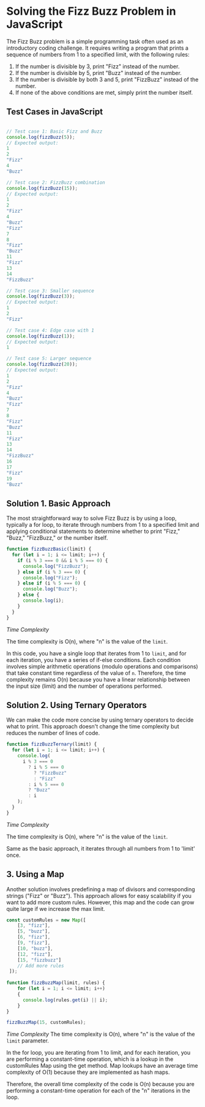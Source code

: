 # Solving the Fizz Buzz Problem in JavaScript

The Fizz Buzz problem is a simple programming task often used as an introductory coding challenge. It requires writing a program that prints a sequence of numbers from 1 to a specified limit, with the following rules:

1. If the number is divisible by 3, print "Fizz" instead of the number.
2. If the number is divisible by 5, print "Buzz" instead of the number.
3. If the number is divisible by both 3 and 5, print "FizzBuzz" instead of the number.
3. If none of the above conditions are met, simply print the number itself.

## Test Cases in JavaScript

```javascript

// Test case 1: Basic Fizz and Buzz
console.log(fizzBuzz(5));
// Expected output:
1
2
"Fizz"
4
"Buzz"

// Test case 2: FizzBuzz combination
console.log(fizzBuzz(15));
// Expected output: 
1
2
"Fizz"
4
"Buzz"
"Fizz"
7
8
"Fizz"
"Buzz"
11
"Fizz"
13
14
"FizzBuzz"

// Test case 3: Smaller sequence
console.log(fizzBuzz(3));
// Expected output: 
1
2
"Fizz"

// Test case 4: Edge case with 1
console.log(fizzBuzz(1));
// Expected output:
1

// Test case 5: Larger sequence
console.log(fizzBuzz(20));
// Expected output: 
1
2
"Fizz"
4
"Buzz"
"Fizz"
7
8
"Fizz"
"Buzz"
11
"Fizz"
13
14
"FizzBuzz"
16
17
"Fizz"
19
"Buzz"
```

## Solution 1. Basic Approach

The most straightforward way to solve Fizz Buzz is by using a loop, typically a for loop, to iterate through numbers from 1 to a specified limit and applying conditional statements to determine whether to print "Fizz," "Buzz," "FizzBuzz," or the number itself.

```javascript
function fizzBuzzBasic(limit) {
  for (let i = 1; i <= limit; i++) {
    if (i % 3 === 0 && i % 5 === 0) {
      console.log("FizzBuzz");
    } else if (i % 3 === 0) {
      console.log("Fizz");
    } else if (i % 5 === 0) {
      console.log("Buzz");
    } else {
      console.log(i);
    }
  }
}
```

*Time Complexity*

The time complexity is O(n), where "n" is the value of the `limit`.

In this code, you have a single loop that iterates from 1 to `limit`, and for each iteration, you have a series of if-else conditions. Each condition involves simple arithmetic operations (modulo operations and comparisons) that take constant time regardless of the value of `n`. Therefore, the time complexity remains O(n) because you have a linear relationship between the input size (limit) and the number of operations performed.

## Solution 2. Using Ternary Operators

We can make the code more concise by using ternary operators to decide what to print. This approach doesn't change the time complexity but reduces the number of lines of code.

```javascript
function fizzBuzzTernary(limit) {
  for (let i = 1; i <= limit; i++) {
    console.log(
      i % 3 === 0
        ? i % 5 === 0
          ? "FizzBuzz"
          : "Fizz"
        : i % 5 === 0
        ? "Buzz"
        : i
    );
  }
}
```

*Time Complexity*

The time complexity is O(n), where "n" is the value of the `limit`.

Same as the basic approach, it iterates through all numbers from 1 to 'limit' once.

## 3. Using a Map

Another solution involves predefining a map of divisors and corresponding strings ("Fizz" or "Buzz"). This approach allows for easy scalability if you want to add more custom rules. However, this map and the code can grow quite large if we increase the max limit.

```javascript
const customRules = new Map([
    [3, "fizz"],
    [5, "buzz"],
    [6, "fizz"],
    [9, "fizz"],
    [10, "buzz"],  
    [12, "fizz"],
    [15, "fizzbuzz"]
    // Add more rules
 ]);
     
function fizzBuzzMap(limit, rules) {
    for (let i = 1; i <= limit; i++)
    {
      console.log(rules.get(i) || i);
    }
}

fizzBuzzMap(15, customRules);
```

*Time Complexity*
The time complexity is O(n), where "n" is the value of the `limit` parameter.

In the for loop, you are iterating from 1 to limit, and for each iteration, you are performing a constant-time operation, which is a lookup in the customRules Map using the get method. Map lookups have an average time complexity of O(1) because they are implemented as hash maps.

Therefore, the overall time complexity of the code is O(n) because you are performing a constant-time operation for each of the "n" iterations in the loop.